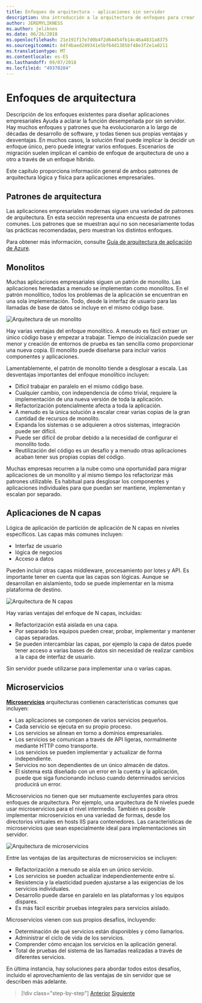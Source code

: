 ```yaml
---
title: Enfoques de arquitectura - aplicaciones sin servidor
description: Una introducción a la arquitectura de enfoques para crear aplicaciones empresariales basadas en la nube, de las arquitecturas de N niveles a sin servidor.
author: JEREMYLIKNESS
ms.author: jeliknes
ms.date: 06/26/2018
ms.openlocfilehash: 21e191f17e7d0b4f2d64454fb14c46a4831a8375
ms.sourcegitcommit: 64f4baed249341e5bf64d1385bf48e3f2e1a0211
ms.translationtype: MT
ms.contentlocale: es-ES
ms.lasthandoff: 09/07/2018
ms.locfileid: "49370284"
---
```

# <a name="architecture-approaches"></a>Enfoques de arquitectura

Descripción de los enfoques existentes para diseñar aplicaciones empresariales Ayuda a aclarar la función desempeñada por sin servidor. Hay muchos enfoques y patrones que ha evolucionaron a lo largo de décadas de desarrollo de software, y todas tienen sus propias ventajas y desventajas. En muchos casos, la solución final puede implicar la decidir un enfoque único, pero puede integrar varios enfoques. Escenarios de migración suelen implican el cambio de enfoque de arquitectura de uno a otro a través de un enfoque híbrido.

Este capítulo proporciona información general de ambos patrones de arquitectura lógica y física para aplicaciones empresariales.

## <a name="architecture-patterns"></a>Patrones de arquitectura

Las aplicaciones empresariales modernas siguen una variedad de patrones de arquitectura. En esta sección representa una encuesta de patrones comunes. Los patrones que se muestran aquí no son necesariamente todas las prácticas recomendadas, pero muestran los distintos enfoques.

Para obtener más información, consulte [Guía de arquitectura de aplicación de Azure](https://docs.microsoft.com/azure/architecture/guide/).

## <a name="monoliths"></a>Monolitos

Muchas aplicaciones empresariales siguen un patrón de monolito. Las aplicaciones heredadas a menudo se implementan como monolitos. En el patrón monolítico, todos los problemas de la aplicación se encuentran en una sola implementación. Todo, desde la interfaz de usuario para las llamadas de base de datos se incluye en el mismo código base.

![Arquitectura de un monolito](./media/monolith-architecture.png)

Hay varias ventajas del enfoque monolítico. A menudo es fácil extraer un único código base y empezar a trabajar. Tiempo de inicialización puede ser menor y creación de entornos de prueba es tan sencilla como proporcionar una nueva copia. El monolito puede diseñarse para incluir varios componentes y aplicaciones.

Lamentablemente, el patrón de monolito tiende a desglosar a escala. Las desventajas importantes del enfoque monolítico incluyen:

* Difícil trabajar en paralelo en el mismo código base.
* Cualquier cambio, con independencia de cómo trivial, requiere la implementación de una nueva versión de toda la aplicación.
* Refactorización potencialmente afecta a toda la aplicación.
* A menudo es la única solución a escalar crear varias copias de la gran cantidad de recursos de monolito.
* Expanda los sistemas o se adquieren a otros sistemas, integración puede ser difícil.
* Puede ser difícil de probar debido a la necesidad de configurar el monolito todo.
* Reutilización del código es un desafío y a menudo otras aplicaciones acaban tener sus propias copias del código.

Muchas empresas recurren a la nube como una oportunidad para migrar aplicaciones de un monolito y al mismo tiempo los refactorizar más patrones utilizable. Es habitual para desglosar los componentes y aplicaciones individuales para que puedan ser mantiene, implementan y escalan por separado.

## <a name="n-layer-applications"></a>Aplicaciones de N capas

Lógica de aplicación de partición de aplicación de N capas en niveles específicos. Las capas más comunes incluyen:

* Interfaz de usuario
* lógica de negocios
* Acceso a datos

Pueden incluir otras capas middleware, procesamiento por lotes y API. Es importante tener en cuenta que las capas son lógicas. Aunque se desarrollan en aislamiento, todo se puede implementar en la misma plataforma de destino.

![Arquitectura de N capas](./media/n-layer-architecture.png)

Hay varias ventajas del enfoque de N capas, incluidas:

* Refactorización está aislada en una capa.
* Por separado los equipos pueden crear, probar, implementar y mantener capas separadas.
* Se pueden intercambiar las capas, por ejemplo la capa de datos puede tener acceso a varias bases de datos sin necesidad de realizar cambios a la capa de interfaz de usuario.

Sin servidor puede utilizarse para implementar una o varias capas.

## <a name="microservices"></a>Microservicios

**[Microservicios](https://docs.microsoft.com/azure/architecture/guide/architecture-styles/microservices)**  arquitecturas contienen características comunes que incluyen:

* Las aplicaciones se componen de varios servicios pequeños.
* Cada servicio se ejecuta en su propio proceso.
* Los servicios se alinean en torno a dominios empresariales.
* Los servicios se comunican a través de API ligeras, normalmente mediante HTTP como transporte.
* Los servicios se pueden implementar y actualizar de forma independiente.
* Servicios no son dependientes de un único almacén de datos.
* El sistema está diseñado con un error en la cuenta y la aplicación, puede que siga funcionando incluso cuando determinados servicios producirá un error.

Microservicios no tienen que ser mutuamente excluyentes para otros enfoques de arquitectura. Por ejemplo, una arquitectura de N niveles puede usar microservicios para el nivel intermedio. También es posible implementar microservicios en una variedad de formas, desde los directorios virtuales en hosts IIS para contenedores. Las características de microservicios que sean especialmente ideal para implementaciones sin servidor.

![Arquitectura de microservicios](./media/microservices-architecture.png)

Entre las ventajas de las arquitecturas de microservicios se incluyen:

* Refactorización a menudo se aísla en un único servicio.
* Los servicios se pueden actualizar independientemente entre sí.
* Resistencia y la elasticidad pueden ajustarse a las exigencias de los servicios individuales.
* Desarrollo puede darse en paralelo en las plataformas y los equipos dispares.
* Es más fácil escribir pruebas integrales para servicios aislado.

Microservicios vienen con sus propios desafíos, incluyendo:

* Determinación de qué servicios están disponibles y cómo llamarlos.
* Administrar el ciclo de vida de los servicios.
* Comprender cómo encajan los servicios en la aplicación general.
* Total de pruebas del sistema de las llamadas realizadas a través de diferentes servicios.

En última instancia, hay soluciones para abordar todos estos desafíos, incluido el aprovechamiento de las ventajas de sin servidor que se describen más adelante.

>[!div class="step-by-step"]
[Anterior](index.md)
[Siguiente](architecture-deployment-approaches.md)
